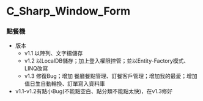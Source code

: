 # C_Sharp_Window_Form
### 點餐機
* 版本
  * v1.1 以陣列、文字檔儲存
  * v1.2 以LocalDB儲存；加上登入權限控管；並以Entity-Factory模式、LINQ改寫
  * v1.3 修復Bug；增加 餐廳餐點管理、訂餐客戶管理；增加我的最愛；增加值日生自動輪換、訂單寫入資料庫
* v1.1-v1.2有點小Bug(不能點空白、點分類不能點太快)，在v1.3修好
